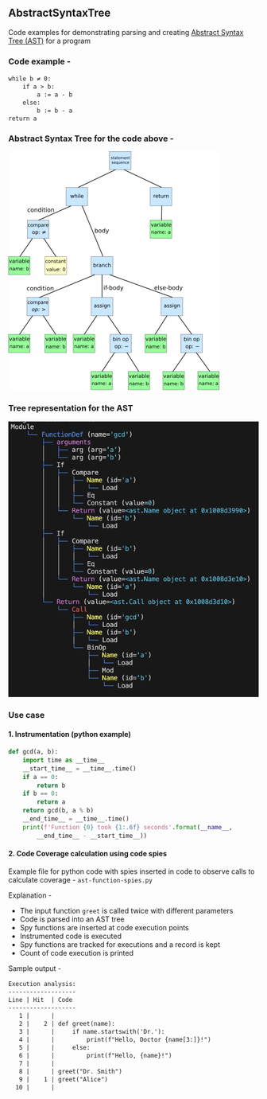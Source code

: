 ## AbstractSyntaxTree
Code examples for demonstrating parsing and creating [Abstract Syntax Tree (AST)](https://en.wikipedia.org/wiki/Abstract_syntax_tree) for a program

### Code example -
```
while b ≠ 0:
    if a > b:
        a := a - b
    else:
        b := b - a
return a
```

### Abstract Syntax Tree for the code above -

![Abstract syntax tree](/images/Abstract_syntax_tree.png)

### Tree representation for the AST

![Abstract syntax tree](/images/AST_Tree.png)

### Use case 
#### 1. Instrumentation (python example)

```python
def gcd(a, b):
    import time as __time__
    __start_time__ = __time__.time()
    if a == 0:
        return b
    if b == 0:
        return a
    return gcd(b, a % b)
    __end_time__ = __time__.time()
    print(f'Function {0} took {1:.6f} seconds'.format(__name__, 
        __end_time__ - __start_time__))
```

#### 2. Code Coverage calculation using code spies
Example file for python code with spies inserted in code to observe calls to calculate coverage - `ast-function-spies.py`

Explanation -
- The input function `greet` is called twice with different parameters
- Code is parsed into an AST tree
- Spy functions are inserted at code execution points
- Instrumented code is executed
- Spy functions are tracked for executions and a record is kept
- Count of code execution is printed

Sample output -
```
Execution analysis:
-------------------
Line | Hit  | Code
-------------------
   1 |      | 
   2 |    2 | def greet(name):
   3 |      |     if name.startswith('Dr.'):
   4 |      |         print(f"Hello, Doctor {name[3:]}!")
   5 |      |     else:
   6 |      |         print(f"Hello, {name}!")
   7 |      | 
   8 |      | greet("Dr. Smith")
   9 |    1 | greet("Alice")
  10 |      |     
```